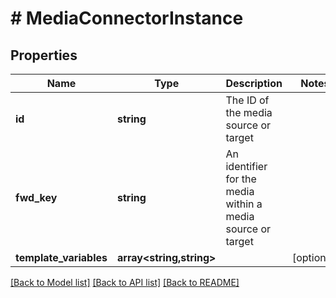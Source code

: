 # # MediaConnectorInstance

## Properties

Name | Type | Description | Notes
------------ | ------------- | ------------- | -------------
**id** | **string** | The ID of the media source or target |
**fwd_key** | **string** | An identifier for the media within a media source or target |
**template_variables** | **array<string,string>** |  | [optional]

[[Back to Model list]](../../README.md#models) [[Back to API list]](../../README.md#endpoints) [[Back to README]](../../README.md)
